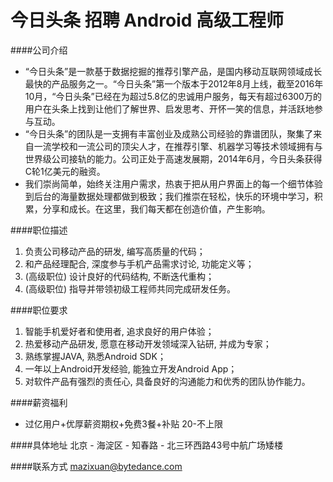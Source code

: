 今日头条 招聘 Android 高级工程师
=====================

####公司介绍
- “今日头条”是一款基于数据挖掘的推荐引擎产品，是国内移动互联网领域成长最快的产品服务之一。“今日头条”第一个版本于2012年8月上线，截至2016年10月，“今日头条”已经在为超过5.8亿的忠诚用户服务，每天有超过6300万的用户在头条上找到让他们了解世界、启发思考、开怀一笑的信息，并活跃地参与互动。 
- “今日头条”的团队是一支拥有丰富创业及成熟公司经验的靠谱团队，聚集了来自一流学校和一流公司的顶尖人才，在推荐引擎、机器学习等技术领域拥有与世界级公司接轨的能力。公司正处于高速发展期，2014年6月，今日头条获得C轮1亿美元的融资。
- 我们崇尚简单，始终关注用户需求，热衷于把从用户界面上的每一个细节体验到后台的海量数据处理都做到极致；我们推崇在轻松，快乐的环境中学习，积累，分享和成长。在这里，我们每天都在创造价值，产生影响。

####职位描述
1. 负责公司移动产品的研发, 编写高质量的代码；  
2. 和产品经理配合, 深度参与手机产品需求讨论, 功能定义等；  
3. (高级职位) 设计良好的代码结构, 不断迭代重构；  
4. (高级职位) 指导并带领初级工程师共同完成研发任务。  

####职位要求 
1. 智能手机爱好者和使用者, 追求良好的用户体验；  
2. 热爱移动产品研发, 愿意在移动开发领域深入钻研, 并成为专家；  
3. 熟练掌握JAVA, 熟悉Android SDK；  
4. 一年以上Android开发经验, 能独立开发Android App；
5. 对软件产品有强烈的责任心, 具备良好的沟通能力和优秀的团队协作能力。 

####薪资福利
- 过亿用户+优厚薪资期权+免费3餐+补贴  20-不上限

####具体地址
北京 - 海淀区 - 知春路 - 北三环西路43号中航广场矮楼

####联系方式
[mazixuan@bytedance.com](mailto:mazixuan@bytedance.com)  
